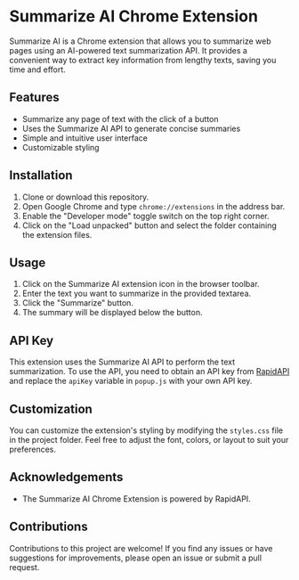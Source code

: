 # Summarize AI Chrome Extension

Summarize AI is a Chrome extension that allows you to summarize web pages using an AI-powered text summarization API. It provides a convenient way to extract key information from lengthy texts, saving you time and effort.

## Features
 
- Summarize any page of text with the click of a button
- Uses the Summarize AI API to generate concise summaries
- Simple and intuitive user interface
- Customizable styling

## Installation

1. Clone or download this repository.
2. Open Google Chrome and type `chrome://extensions` in the address bar.
3. Enable the "Developer mode" toggle switch on the top right corner.
4. Click on the "Load unpacked" button and select the folder containing the extension files.

## Usage

1. Click on the Summarize AI extension icon in the browser toolbar.
2. Enter the text you want to summarize in the provided textarea.
3. Click the "Summarize" button.
4. The summary will be displayed below the button.

## API Key

This extension uses the Summarize AI API to perform the text summarization. To use the API, you need to obtain an API key from [RapidAPI](https://rapidapi.com/) and replace the `apiKey` variable in `popup.js` with your own API key.

## Customization

You can customize the extension's styling by modifying the `styles.css` file in the project folder. Feel free to adjust the font, colors, or layout to suit your preferences.

## Acknowledgements

- The Summarize AI Chrome Extension is powered by RapidAPI.

## Contributions

Contributions to this project are welcome! If you find any issues or have suggestions for improvements, please open an issue or submit a pull request.

